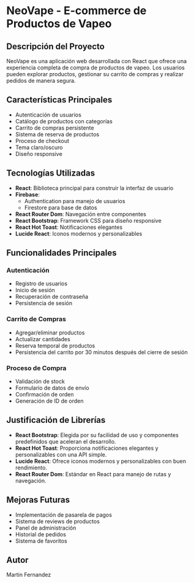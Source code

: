# NeoVape - E-commerce de Productos de Vapeo

## Descripción del Proyecto
NeoVape es una aplicación web desarrollada con React que ofrece una experiencia completa de compra de productos de vapeo. Los usuarios pueden explorar productos, gestionar su carrito de compras y realizar pedidos de manera segura.

## Características Principales
- Autenticación de usuarios
- Catálogo de productos con categorías
- Carrito de compras persistente
- Sistema de reserva de productos
- Proceso de checkout
- Tema claro/oscuro
- Diseño responsive

## Tecnologías Utilizadas
- **React**: Biblioteca principal para construir la interfaz de usuario
- **Firebase**: 
  - Authentication para manejo de usuarios
  - Firestore para base de datos
- **React Router Dom**: Navegación entre componentes
- **React Bootstrap**: Framework CSS para diseño responsive
- **React Hot Toast**: Notificaciones elegantes
- **Lucide React**: Iconos modernos y personalizables

## Funcionalidades Principales

### Autenticación
- Registro de usuarios
- Inicio de sesión
- Recuperación de contraseña
- Persistencia de sesión

### Carrito de Compras
- Agregar/eliminar productos
- Actualizar cantidades
- Reserva temporal de productos
- Persistencia del carrito por 30 minutos después del cierre de sesión

### Proceso de Compra
- Validación de stock
- Formulario de datos de envío
- Confirmación de orden
- Generación de ID de orden

## Justificación de Librerías

- **React Bootstrap**: Elegida por su facilidad de uso y componentes predefinidos que aceleran el desarrollo.
- **React Hot Toast**: Proporciona notificaciones elegantes y personalizables con una API simple.
- **Lucide React**: Ofrece iconos modernos y personalizables con buen rendimiento.
- **React Router Dom**: Estándar en React para manejo de rutas y navegación.

## Mejoras Futuras
- Implementación de pasarela de pagos
- Sistema de reviews de productos
- Panel de administración
- Historial de pedidos
- Sistema de favoritos

## Autor
Martin Fernandez
